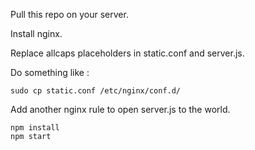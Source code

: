Pull this repo on your server.

Install nginx.

Replace allcaps placeholders in static.conf and server.js.

Do something like :
```
sudo cp static.conf /etc/nginx/conf.d/
```

Add another nginx rule to open server.js to the world.

```
npm install
npm start
```
